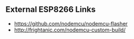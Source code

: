 ## External ESP8266 Links

- https://github.com/nodemcu/nodemcu-flasher
- http://frightanic.com/nodemcu-custom-build/

